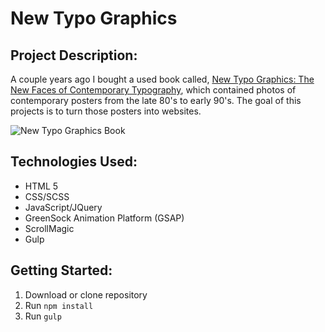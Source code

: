 # New Typo Graphics

## Project Description:
A couple years ago I bought a used book called, [New Typo Graphics: The New Faces of Contemporary Typography](https://www.amazon.com/New-Typo-Graphics-Contemporary-Typography/dp/4938586436), which contained photos of contemporary posters from the late 80's to early 90's. The goal of this projects is to turn those posters into websites. 

![New Typo Graphics Book](https://pictures.abebooks.com/isbn/9784938586430-us.jpg "New Typo Graphics: The New Faces of Contemporary Typography")

## Technologies Used:
- HTML 5
- CSS/SCSS
- JavaScript/JQuery
- GreenSock Animation Platform (GSAP)
- ScrollMagic
- Gulp

## Getting Started:
1. Download or clone repository
2. Run `npm install`
3. Run `gulp`
